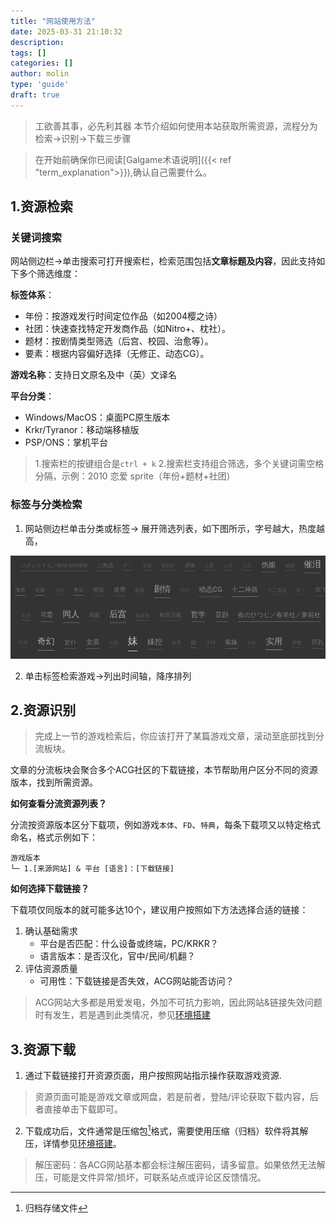 ```yaml
---
title: "网站使用方法"
date: 2025-03-31 21:10:32
description:
tags: []
categories: []
author: molin
type: 'guide'
draft: true
---
```


> 工欲善其事，必先利其器
> 本节介绍如何使用本站获取所需资源，流程分为检索->识别->下载三步骤

>在开始前确保你已阅读[Galgame术语说明]({{< ref "term_explanation">}}),确认自己需要什么。

## 1.资源检索

### 关键词搜索

网站侧边栏->单击搜索可打开搜索栏，检索范围包括**文章标题及内容**，因此支持如下多个筛选维度：

**标签体系**：
- 年份：按游戏发行时间定位作品（如2004樱之诗）
- 社团：快速查找特定开发商作品（如Nitro+、枕社）。
- 题材：按剧情类型筛选（后宫、校园、治愈等）。
- 要素：根据内容偏好选择（无修正、动态CG）。

**游戏名称**：支持日文原名及中（英）文译名

**平台分类**：
- Windows/MacOS：桌面PC原生版本
- Krkr/Tyranor：移动端移植版
- PSP/ONS：掌机平台


> 1.搜索栏的按键组合是`ctrl + k`
> 2.搜索栏支持组合筛选，多个关键词需空格分隔，示例：2010 恋爱 sprite（年份+题材+社团）

### 标签与分类检索

1. 网站侧边栏单击分类或标签-> 展开筛选列表，如下图所示，字号越大，热度越高，

![alt text](/img/1743408104.avif)

2. 单击标签检索游戏->列出时间轴，降序排列

## 2.资源识别


>完成上一节的游戏检索后，你应该打开了某篇游戏文章，滚动至底部找到分流板块。

文章的分流板块会聚合多个ACG社区的下载链接，本节帮助用户区分不同的资源版本，找到所需资源。

**如何查看分流资源列表？**

分流按资源版本区分下载项，例如游戏`本体`、`FD`、`特典`，每条下载项又以特定格式命名，格式示例如下：

```
游戏版本
└─ 1.[来源网站] & 平台 [语言]：[下载链接]
```

**如何选择下载链接？**

下载项仅同版本的就可能多达10个，建议用户按照如下方法选择合适的链接：

1. 确认基础需求
    - 平台是否匹配：什么设备或终端，PC/KRKR？
    - 语言版本：是否汉化，官中/民间/机翻？
2. 评估资源质量
    - 可用性：下载链接是否失效，ACG网站能否访问？


> ACG网站大多都是用爱发电，外加不可抗力影响，因此网站&链接失效问题时有发生，若是遇到此类情况，参见[环境搭建](./set_env.md)


## 3.资源下载

1. 通过下载链接打开资源页面，用户按照网站指示操作获取游戏资源.


> 资源页面可能是游戏文章或网盘，若是前者，登陆/评论获取下载内容，后者直接单击下载即可。

2. 下载成功后，文件通常是压缩包[^archive]格式，需要使用压缩（归档）软件将其解压，详情参见[环境搭建](./set_env.md)。


> 解压密码：各ACG网站基本都会标注解压密码，请多留意。如果依然无法解压，可能是文件异常/损坏，可联系站点或评论区反馈情况。



[^archive]: 归档存储文件